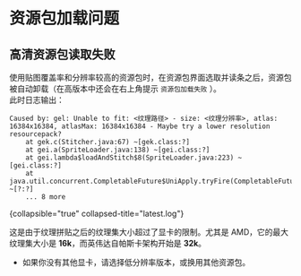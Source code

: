 # 资源包加载问题

<include from="uniforms.md" element-id="h_warning_zero"/>

## 高清资源包读取失败

使用贴图覆盖率和分辨率较高的资源包时，在资源包界面选取并读条之后，资源包被自动卸载（在高版本中还会在右上角提示 `资源包加载失败` ）。  
此时日志输出：
```
Caused by: gel: Unable to fit: <纹理路径> - size: <纹理分辨率>, atlas: 16384x16384, atlasMax: 16384x16384 - Maybe try a lower resolution resourcepack?
	at gek.c(Stitcher.java:67) ~[gek.class:?]
	at gei.a(SpriteLoader.java:138) ~[gei.class:?]
	at gei.lambda$loadAndStitch$8(SpriteLoader.java:223) ~[gei.class:?]
	at java.util.concurrent.CompletableFuture$UniApply.tryFire(CompletableFuture.java:646) ~[?:?]
	... 8 more
```
{collapsible="true" collapsed-title="latest.log"}

这是由于纹理拼贴之后的纹理集大小超过了显卡的限制。尤其是 AMD，它的最大纹理集大小是 **16k**，而英伟达自帕斯卡架构开始是 **32k**。

- 如果你没有其他显卡，请选择低分辨率版本，或换用其他资源包。
